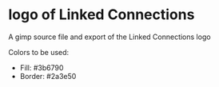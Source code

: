 # logo of Linked Connections

A gimp source file and export of the Linked Connections logo

Colors to be used:
 * Fill: #3b6790
 * Border: #2a3e50



